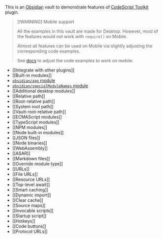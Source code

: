 This is an [Obsidian](https://obsidian.md/) vault to demonstrate features of [CodeScript Toolkit](https://github.com/mnaoumov/obsidian-codescript-toolkit/) plugin.

> [!WARNING] Mobile support
>
> All the examples in this vault are made for Desktop. However, most of the features would not work with `require()` on Mobile.
>
> Almost all features can be used on Mobile via slightly adjusting the corresponding code examples.
>
> See [docs](https://github.com/mnaoumov/obsidian-codescript-toolkit/blob/main/docs/new-functions.md#mobile-support) to adjust the code examples to work on mobile.

- [[Integrate with other plugins]]
- [[Built-in modules]]
- [`obsidian/app` module](./obsidian-app.md)
- [`obsidian/specialModuleNames` module](./obsidian-specialModuleNames.md)
- [[Additional desktop modules]]
- [[Relative path]]
- [[Root-relative path]]
- [[System root path]]
- [[Vault-root-relative path]]
- [[ECMAScript modules]]
- [[TypeScript modules]]
- [[NPM modules]]
- [[Node built-in modules]]
- [[JSON files]]
- [[Node binaries]]
- [[WebAssembly]]
- [[ASAR]]
- [[Markdown files]]
- [[Override module type]]
- [[URLs]]
- [[File URLs]]
- [[Resource URLs]]
- [[Top-level await]]
- [[Smart caching]]
- [[Dynamic import]]
- [[Clear cache]]
- [[Source maps]]
- [[Invocable scripts]]
- [[Startup script]]
- [[Hotkeys]]
- [[Code buttons]]
- [[Protocol URLs]]
